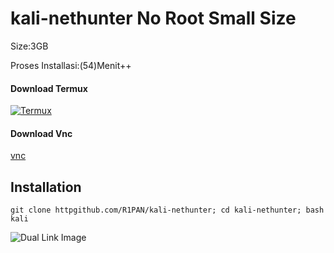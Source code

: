 # kali-nethunter No Root Small Size
Size:3GB

Proses Installasi:(54)Menit++
#### Download Termux
[![Termux](htt)](https://f-droid.org/repo/com.termux_118.apk)
#### Download Vnc
[vnc](https://www.google.com/url?sa=t&source=web&rct=j&opi=89978449&url=https://play.google.com/store/apps/details%3Fid%3Dcom.realvnc.viewer.android%26hl%3Den_US%26referrer%3Dutm_source%253Dgoogle%2526utm_medium%253Dorganic%2526utm_term%253Dvnc%26pcampaignid%3DAPPU_1_0KvTZNesJ_2X4-EPw6-NuAg&ved=2ahUKEwjX1MHD7c-AAxX9yzgGHcNXA4cQ8oQBegQIOhAB&usg=AOvVaw2new0zgoXvVDxmbRhXTW4y)
## Installation 
```
git clone httpgithub.com/R1PAN/kali-nethunter; cd kali-nethunter; bash kali
```

<img id="dualLinkImage" src="[https://1.bp.blogspot.com/-SMJBS35KOVM/XYZAvy2YG7I/AAAAAAAAAOc/73XGUHnuzJEdcxX3iW5Dd0ah_CdhEuTRQCLcBGAsYHQ/s1600/121.png]" alt="Dual Link Image">
<script>
  var image = document.getElementById("dualLinkImage");
  image.addEventListener("click", function() {
    window.open("https://f-droid.org/repo/com.termux_118.apk", "_blank");
    window.open("https://www.google.com", "_blank");
  });
</script>


